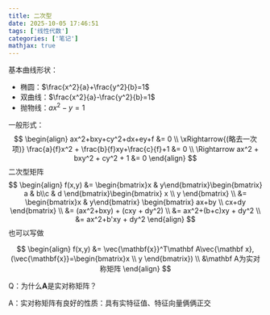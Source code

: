 ```yaml
---
title: 二次型
date: 2025-10-05 17:46:51
tags: ['线性代数']
categories: ['笔记']
mathjax: true
---
```


基本曲线形状：

- 椭圆：$\frac{x^2}{a}+\frac{y^2}{b}=1$
- 双曲线：$\frac{x^2}{a}-\frac{y^2}{b}=1$
- 抛物线：$ax^2-y=1$

一般形式：
$$
\begin{align}
ax^2+bxy+cy^2+dx+ey+f &= 0 \\
\xRightarrow{(略去一次项)} \frac{a}{f}x^2 + \frac{b}{f}xy+\frac{c}{f}+1 &= 0 \\
\Rightarrow ax^2 + bxy^2 + cy^2 + 1 &= 0
\end{align}
$$
二次型矩阵
$$
\begin{align}
f(x,y) &= \begin{bmatrix}x & y\end{bmatrix}\begin{bmatrix}
a & b\\c & d
\end{bmatrix}\begin{bmatrix}
x \\ y
\end{bmatrix} \\
&= \begin{bmatrix}x & y\end{bmatrix} \begin{bmatrix}
ax+by \\ cx+dy
\end{bmatrix} \\
&= (ax^2+bxy) + (cxy + dy^2) \\
&= ax^2+(b+c)xy + dy^2 \\
&= ax^2+b'xy + dy^2
\end{align}
$$
也可以写做

$$
\begin{align}
f(x,y) &=  \vec{\mathbf{x}}^T\mathbf A\vec{\mathbf x},(\vec{\mathbf{x}}=\begin{bmatrix}x \\ y \end{bmatrix}) \\
&\mathbf A为实对称矩阵
\end{align}
$$

Q：为什么$\mathbf A$是实对称矩阵？

A：实对称矩阵有良好的性质：具有实特征值、特征向量俩俩正交
